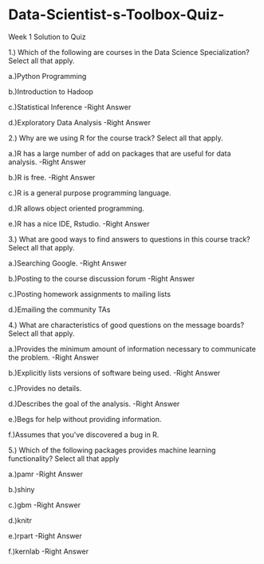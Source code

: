 # Data-Scientist-s-Toolbox-Quiz-
Week 1 Solution to Quiz
 
1.) Which of the following are courses in the Data Science Specialization? Select all that apply.

a.)Python Programming   

b.)Introduction to Hadoop

c.)Statistical Inference         -Right Answer
 
d.)Exploratory Data Analysis     -Right Answer



2.) Why are we using R for the course track? Select all that apply.

a.)R has a large number of add on packages that are useful for data analysis.          -Right Answer

b.)R is free.                                                                          -Right Answer

c.)R is a general purpose programming language.

d.)R allows object oriented programming.

e.)R has a nice IDE, Rstudio.                                                          -Right Answer



3.) What are good ways to find answers to questions in this course track? Select all that apply.

a.)Searching Google.                                      -Right Answer

b.)Posting to the course discussion forum                 -Right Answer

c.)Posting homework assignments to mailing lists

d.)Emailing the community TAs


4.) What are characteristics of good questions on the message boards? Select all that apply.

a.)Provides the minimum amount of information necessary to communicate the problem.          -Right Answer

b.)Explicitly lists versions of software being used.                                         -Right Answer
 
c.)Provides no details.

d.)Describes the goal of the analysis.                                                       -Right Answer

e.)Begs for help without providing information.

f.)Assumes that you've discovered a bug in R.


5.) Which of the following packages provides machine learning functionality? Select all that apply

a.)pamr                    -Right Answer

b.)shiny

c.)gbm                     -Right Answer

d.)knitr

e.)rpart                   -Right Answer

f.)kernlab                 -Right Answer
